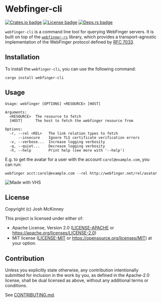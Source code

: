 # Webfinger-cli

[![Crates.io badge]][crate]
[![License badge]][license]
[![Deps.rs badge]][dependencies]

`webfinger-cli` is a command line tool for querying WebFinger servers. It is built on top of the
[`webfinger-rs`] library, which provides a transport-agnostic implementation of the WebFinger
protocol defined by [RFC 7033].

[`webfinger-rs`]: https://crates.io/crates/webfinger-rs
[RFC 7033]: https://www.rfc-editor.org/rfc/rfc7033.html

## Installation

To install the `webfinger-cli`, you can use the following command:

```shell
cargo install webfinger-cli
```

## Usage

```plain
Usage: webfinger [OPTIONS] <RESOURCE> [HOST]

Arguments:
  <RESOURCE>  The resource to fetch
  [HOST]      The host to fetch the webfinger resource from

Options:
  -r, --rel <REL>   The link relation types to fetch
      --insecure    Ignore TLS certificate verification errors
  -v, --verbose...  Increase logging verbosity
  -q, --quiet...    Decrease logging verbosity
  -h, --help        Print help (see more with '--help')
```

E.g. to get the avatar for a user with the account `carol@example.com`, you can run:

```shell
webfinger acct:carol@example.com --rel http://webfinger.net/rel/avatar
```

![Made with VHS](https://vhs.charm.sh/vhs-1oNVS5B2maoeyAxFCHYpSz.gif)

## License

Copyright (c) Josh McKinney

This project is licensed under either of:

- Apache License, Version 2.0 ([LICENSE-APACHE](LICENSE-APACHE) or
  <https://apache.org/licenses/LICENSE-2.0>)
- MIT license ([LICENSE-MIT](LICENSE-MIT) or <https://opensource.org/licenses/MIT>) at your
  option.

## Contribution

Unless you explicitly state otherwise, any contribution intentionally submitted for inclusion in the
work by you, as defined in the Apache-2.0 license, shall be dual licensed as above, without any
additional terms or conditions.

See [CONTRIBUTING.md](CONTRIBUTING.md).

[Crates.io badge]: https://img.shields.io/crates/v/webfinger-cli?logo=rust&style=for-the-badge
[License badge]: https://img.shields.io/crates/l/webfinger-cli?style=for-the-badge
[Deps.rs badge]: https://deps.rs/repo/github/joshka/webfinger-rs/status.svg?style=for-the-badge
[crate]: https://crates.io/crates/webfinger-cli
[license]: ./LICENSE-MIT
[dependencies]: https://deps.rs/repo/github/joshka/webfinger-rs
